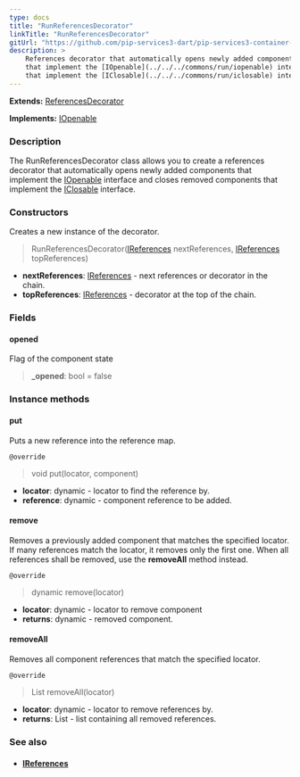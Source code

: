 ```yaml
---
type: docs
title: "RunReferencesDecorator"
linkTitle: "RunReferencesDecorator"
gitUrl: "https://github.com/pip-services3-dart/pip-services3-container-dart"
description: >
    References decorator that automatically opens newly added components
    that implement the [IOpenable](../../../commons/run/iopenable) interface and closes removed components
    that implement the [IClosable](../../../commons/run/iclosable) interface.
---
```


**Extends:** [ReferencesDecorator](../references_decorator)

**Implements:** [IOpenable](../../../commons/run/iopenable)

### Description

The RunReferencesDecorator class allows you to create a references decorator that automatically opens newly added components that implement the [IOpenable](../../../commons/run/iopenable) interface and closes removed components that implement the [IClosable](../../../commons/run/iclosable) interface.

### Constructors
Creates a new instance of the decorator.

> RunReferencesDecorator([IReferences](../../../commons/refer/ireferences) nextReferences, [IReferences](../../../commons/refer/ireferences) topReferences)

- **nextReferences**: [IReferences](../../../commons/refer/ireferences) - next references or decorator in the chain.
- **topReferences**: [IReferences](../../../commons/refer/ireferences) - decorator at the top of the chain.


### Fields

<span class="hide-title-link">

#### opened
Flag of the component state
> **_opened**: bool = false

</span>

### Instance methods

#### put
Puts a new reference into the reference map.

`@override`
> void put(locator, component)
- **locator**: dynamic - locator to find the reference by.
- **reference**: dynamic - component reference to be added.


#### remove
Removes a previously added component that matches the specified locator.
If many references match the locator, it removes only the first one.
When all references shall be removed, use the **removeAll** method instead.

`@override`
> dynamic remove(locator)
- **locator**: dynamic - locator to remove component
- **returns**: dynamic - removed component.


#### removeAll
Removes all component references that match the specified locator.

`@override`
> List removeAll(locator)
- **locator**: dynamic - locator to remove references by.
- **returns**: List - list containing all removed references.

### See also
- #### [IReferences](../../../commons/refer/ireferences)
